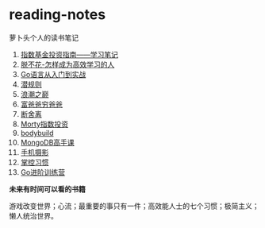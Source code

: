 # reading-notes
萝卜头个人的读书笔记

1. [指数基金投资指南——学习笔记](./1.指数基金投资指南/study-note.md)
2. [脱不花-怎样成为高效学习的人](./2.脱不花-怎样成为高效学习的人/study-note.md)
3. [Go语言从入门到实战](./3.Go语言从入门到实战/study-note.md)
4. [潜规则](./4.潜规则/study-note.md)
5. [浪潮之巅](./5.浪潮之巅/study-note.md)
6. [富爸爸穷爸爸](./6.富爸爸穷爸爸/study-note.md)
7. [断舍离](./7.断舍离/study-note.md)
8. [Morty指数投资](./8.Morty指数投资/study-note.md)
9. [bodybuild](./9.bodybuilding/study-note.md)
10. [MongoDB高手课](./10.MongoDB高手课/study-note.md)
11. [手机摄影](./11.手机摄影/study-note.md)
12. [掌控习惯](./12.掌控习惯/study-note.md)
13. [Go进阶训练营](./13.go进阶训练营/study-note.md)

**未来有时间可以看的书籍**

游戏改变世界；心流；最重要的事只有一件；高效能人士的七个习惯；极简主义；懒人统治世界。

